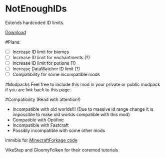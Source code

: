 # NotEnoughIDs

Extends hardcoded ID limits.

[Download](https://github.com/fewizz/NotEnoughIDs/releases/tag/1.0.0)

#Plans:
- [ ] Increase ID limit for biomes
- [ ] Increase ID limit for enchantments (?)
- [ ] Increase ID limit for potions (?)
- [ ] Increase DataWatcher ID limit (?)
- [ ] Compatibility for some incompatible mods

#Modpacks 
Feel free to include this mod in your private or public mudpack if you are link back to this page.

#Compatibility (Read with attention!) 
- Incompatible with old worlds!!! (Due to massive id range change it is impossible to make old worlds compatible with this mod)
- Compatible with Optifine
- Incompatible with Fastcraft
- Possibly incompatible with some other mods

immibis for [MinecraftForkage code](https://github.com/MinecraftForkage/MinecraftForkage)

VikeStep and GloomyFolken for their coremod tutorials

